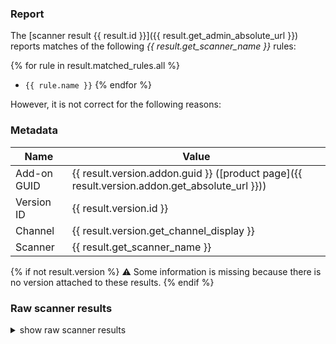### Report

The [scanner result {{ result.id }}]({{ result.get_admin_absolute_url }}) reports matches of the following _{{ result.get_scanner_name }}_ rules:

{% for rule in result.matched_rules.all %}
- `{{ rule.name }}`
{% endfor %}

However, it is not correct for the following reasons:

<!-- Please explain why you are reporting a false positive here. -->

### Metadata

| Name        | Value                           |
|-------------|---------------------------------|
| Add-on GUID | {{ result.version.addon.guid }} ([product page]({{ result.version.addon.get_absolute_url }})) |
| Version ID  | {{ result.version.id }} |
| Channel     | {{ result.version.get_channel_display }} |
| Scanner     | {{ result.get_scanner_name }} |

{% if not result.version %}
:warning: Some information is missing because there is no version attached to these results.
{% endif %}

### Raw scanner results

<details>
<summary>show raw scanner results</summary>

```json
{{ result.get_pretty_results|safe }}
```
</details>
